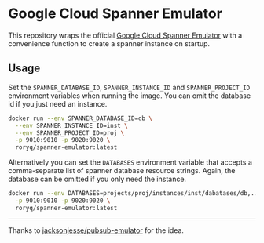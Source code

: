 # Google Cloud Spanner Emulator

This repository wraps the official 
[Google Cloud Spanner Emulator](https://github.com/GoogleCloudPlatform/cloud-spanner-emulator)
with a convenience function to create a spanner instance on startup.

## Usage

Set the `SPANNER_DATABASE_ID`, `SPANNER_INSTANCE_ID` and `SPANNER_PROJECT_ID` environment variables when running the image.
You can omit the database id if you just need an instance.
```sh
docker run --env SPANNER_DATABASE_ID=db \
  --env SPANNER_INSTANCE_ID=inst \
  --env SPANNER_PROJECT_ID=proj \
  -p 9010:9010 -p 9020:9020 \
  roryq/spanner-emulator:latest
```

Alternatively you can set the `DATABASES` environment variable that accepts a comma-separate list of spanner database resource strings.
Again, the database can be omitted if you only need the instance.

```sh
docker run --env DATABASES=projects/proj/instances/inst/dabatases/db,... \
  -p 9010:9010 -p 9020:9020 \
  roryq/spanner-emulator:latest
```

---
Thanks to [jacksonjesse/pubsub-emulator](https://github.com/jacksonjesse/pubsub-emulator) for the idea.
